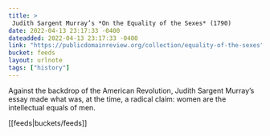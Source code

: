 ```yaml
---
title: > 
 Judith Sargent Murray’s *On the Equality of the Sexes* (1790)
date: 2022-04-13 23:17:33 -0400
dateadded: 2022-04-13 23:17:33 -0400
link: "https://publicdomainreview.org/collection/equality-of-the-sexes"
bucket: feeds
layout: urlnote
tags: ["history"]
--- 
```

Against the backdrop of the American Revolution, Judith Sargent Murray’s essay made what was, at the time, a radical claim: women are the intellectual equals of men.
 <!-- end excerpt --> 
<div class='bucket'>[[feeds|buckets/feeds]]</div> 
